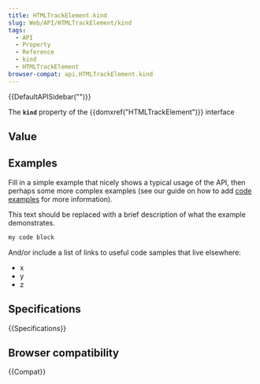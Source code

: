 ```yaml
---
title: HTMLTrackElement.kind
slug: Web/API/HTMLTrackElement/kind
tags:
  - API
  - Property
  - Reference
  - kind
  - HTMLTrackElement
browser-compat: api.HTMLTrackElement.kind
---
```

{{DefaultAPISidebar("")}}

The **`kind`** property of the {{domxref("HTMLTrackElement")}} interface 

## Value



## Examples

Fill in a simple example that nicely shows a typical usage of the API, then perhaps some more complex examples (see our guide on how to add [code examples](/en-US/docs/MDN/Contribute/Structures/Code_examples) for more information).

This text should be replaced with a brief description of what the example demonstrates.

```js
my code block
```

And/or include a list of links to useful code samples that live elsewhere:

*   x
*   y
*   z

## Specifications

{{Specifications}}

## Browser compatibility

{{Compat}}


